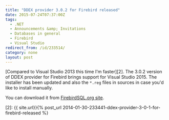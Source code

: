 ```yaml
---
title: "DDEX provider 3.0.2 for Firebird released"
date: 2015-07-24T07:37:00Z
tags:
  - .NET
  - Announcements &amp; Invitations
  - Databases in general
  - Firebird
  - Visual Studio
redirect_from: /id/233514/
category: none
layout: post
---
```

[Compared to Visual Studio 2013 this time I'm faster][2]. The 3.0.2 version of DDEX provider for Firebird brings support for Visual Studio 2015. The installer has been updated and also the `*.reg` files in sources in case you'd like to install manually.

You can download it from [FirebirdSQL.org site][1].

[1]: http://www.firebirdsql.org/en/net-provider/
[2]: {{ site.url}}{% post_url 2014-01-30-233441-ddex-provider-3-0-1-for-firebird-released %}